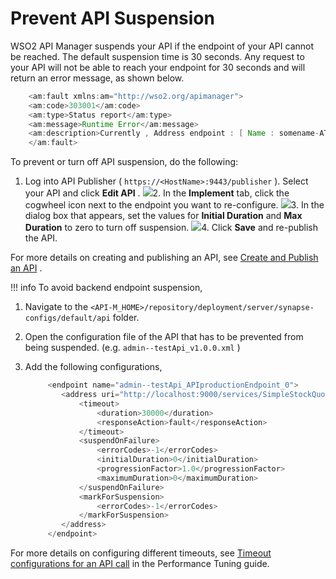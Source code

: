 # Prevent API Suspension

WSO2 API Manager suspends your API if the endpoint of your API cannot be reached. The default suspension time is 30 seconds. Any request to your API will not be able to reach your endpoint for 30 seconds and will return an error message, as shown below.

``` java
    <am:fault xmlns:am="http://wso2.org/apimanager">
    <am:code>303001</am:code>
    <am:type>Status report</am:type>
    <am:message>Runtime Error</am:message>
    <am:description>Currently , Address endpoint : [ Name : somename-AT-sometenant--test_me_APIproductionEndpoint_0 ] [ State : SUSPENDED ]</am:description>
    </am:fault>
```

To prevent or turn off API suspension, do the following:

1.  Log into API Publisher ( `https://<HostName>:9443/publisher` ). Select your API and click **Edit API** .
    ![]({{base_path}}/assets/attachments/103333692/103333695.png)2.  In the **Implement** tab, click the cogwheel icon next to the endpoint you want to re-configure.
    ![]({{base_path}}/assets/attachments/103333692/103333694.png)3.  In the dialog box that appears, set the values for **Initial Duration** and **Max Duration** to zero to turn off suspension.
    ![]({{base_path}}/assets/attachments/103333692/103333693.png)4.  Click **Save** and re-publish the API.

For more details on creating and publishing an API, see [Create and Publish an API](https://docs.wso2.com/display/AM260/Create+and+Publish+an+API) .

!!! info
To avoid backend endpoint suspension,

1.  Navigate to the `<API-M_HOME>/repository/deployment/server/synapse-configs/default/api` folder.
2.  Open the configuration file of the API that has to be prevented from being suspended. (e.g. `admin--testApi_v1.0.0.xml` )
3.  Add the following configurations,

    ``` java
         <endpoint name="admin--testApi_APIproductionEndpoint_0">
            <address uri="http://localhost:9000/services/SimpleStockQuoteService">
                <timeout>
                    <duration>30000</duration>
                    <responseAction>fault</responseAction>
                </timeout>
                <suspendOnFailure>
                    <errorCodes>-1</errorCodes>
                    <initialDuration>0</initialDuration>
                    <progressionFactor>1.0</progressionFactor>
                    <maximumDuration>0</maximumDuration>
                </suspendOnFailure>
                <markForSuspension>
                    <errorCodes>-1</errorCodes>
                </markForSuspension>
            </address>
         </endpoint>
    ```


For more details on configuring different timeouts, see [Timeout configurations for an API call](https://docs.wso2.com/display/SHAN/Tuning+Performance#TuningPerformance-TimeoutconfigurationsforanAPIcall) in the Performance Tuning guide.
